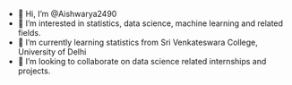 - 👋 Hi, I’m @Aishwarya2490
- 👀 I’m interested in statistics, data science, machine learning and related fields.
- 🌱 I’m currently learning statistics from Sri Venkateswara College, University of Delhi
- 💞️ I’m looking to collaborate on data science related internships and projects.


<!---
Aishwarya2490/Aishwarya2490 is a ✨ special ✨ repository because its `README.md` (this file) appears on your GitHub profile.
You can click the Preview link to take a look at your changes.
--->
